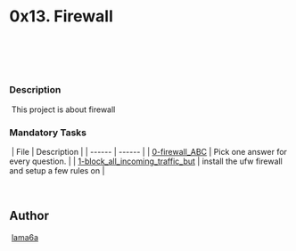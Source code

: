# 0x13. Firewall
​
## 
​
### Description
​
This project is about firewall
​
### Mandatory Tasks
​
| File | Description |
| ------ | ------ |
| [0-firewall_ABC](0-firewall_ABC) | Pick one answer for every question.  |
| [1-block_all_incoming_traffic_but](1-block_all_incoming_traffic_but) |  install the ufw firewall and setup a few rules on  |

​
## Author
​
[lama6a](lama6a)
